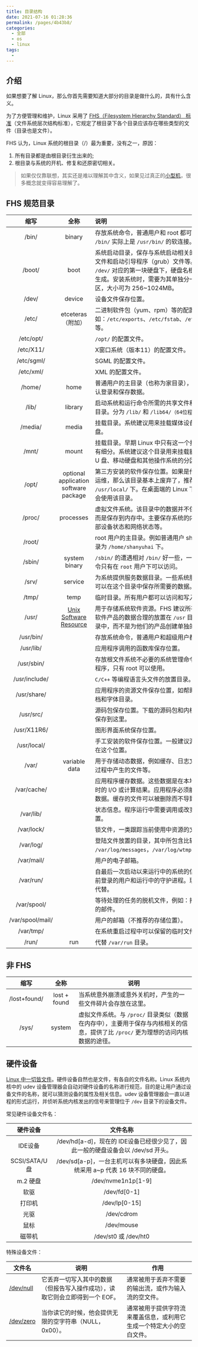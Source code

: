 ```yaml
---
title: 目录结构
date: 2021-07-16 01:28:36
permalink: /pages/4b43b8/
categories: 
  - 全部
  - os
  - linux
tags: 
  - 
---
```


## 介绍

如果想要了解 Linux，那么你首先需要知道大部分的目录是做什么的，具有什么含义。

为了方便管理和维护，Linux 采用了 [FHS（Filesystem Hierarchy Standard） 标准](https://zh.wikipedia.org/wiki/%E6%96%87%E4%BB%B6%E7%B3%BB%E7%BB%9F%E5%B1%82%E6%AC%A1%E7%BB%93%E6%9E%84%E6%A0%87%E5%87%86)（文件系统层次结构标准），它规定了根目录下各个目录应该存在哪些类型的文件（目录也是文件）。

FHS 认为，Linux 系统的根目录（/）最为重要，没有之一，原因：

1. 所有目录都是由根目录衍生出来的;
2. 根目录与系统的开机、修复和还原密切相关。



> 如果仅仅靠联想，其实还是难以理解其中含义，如果见过真正的[小型机](https://www.zhihu.com/question/49073893/answer/114986798)，很多概念就变得容易理解了。



## FHS 规范目录

|       缩写       |                             全称                             | 说明                                                         |
| :--------------: | :----------------------------------------------------------: | :----------------------------------------------------------- |
|      /bin/       |                            binary                            | 存放系统命令，普通用户和 root 都可以执行。目前 `/bin/` 实际上是 `/usr/bin/` 的软连接。 |
|      /boot/      |                             boot                             | 系统启动目录，保存与系统启动相关的文件，如内核文件和启动引导程序（grub）文件等。该目录挂载在 `/dev/` 对应的第一块硬盘下，硬盘名根据[硬盘类型](/os/linux/directory-structure.html#硬件设备)来生成。安装系统时，需要为其单独分一个 boot 分区，大小可为 256~1024MB。 |
|      /dev/       |                            device                            | 设备文件保存位置。                                           |
|      /etc/       |                      etceteras（附加）                       | 二进制软件包（yum、rpm）等的配置文件路径，例如：`/etc/exports`、`/etc/fstab`、`/etc/resove.conf` 等。 |
|    /etc/opt/     |                                                              | `/opt/` 的配置文件。                                         |
|    /etc/X11/     |                                                              | X窗口系统（版本11）的配置文件。                              |
|    /etc/sgml/    |                                                              | SGML 的配置文件。                                            |
|    /etc/xml/     |                                                              | XML 的配置文件。                                             |
|      /home/      |                             home                             | 普通用户的主目录（也称为家目录），用于用户的默认登录和保存数据。 |
|      /lib/       |                           library                            | 启动系统和运行命令所需的共享文件和内核模块存放目录。分为 `/lib/` 和 `/lib64/（64位程序）` 。 |
|     /media/      |                            media                             | 挂载目录。系统建议用来挂载媒体设备，如软盘和光盘。           |
|      /mnt/       |                            mount                             | 挂载目录。早期 Linux 中只有这一个挂载目录，并没有细分。系统建议这个目录用来挂载额外的设备，如 U 盘、移动硬盘和其他操作系统的分区。 |
|      /opt/       |            optional application software package             | 第三方安装的软件保存位置。如果是作为一个真正的运维，那么该目录基本上废弃了，推荐安装到 `/usr/local/` 下。在桌面端的 Linux 下还有一些应用会使用该目录。 |
|      /proc/      |                          processes                           | 虚拟文件系统。该目录中的数据并不保存在硬盘上，而是保存到内存中。主要保存系统的内核、进程、外部设备状态和网络状态等。 |
|      /root/      |                                                              | root 用户的主目录。例如普通用户 shanyuhai 主目录为 `/home/shanyuhai` 下。 |
|      /sbin/      |                        system binary                         | `/sbin/` 的遭遇相对 `/bin/` 好一些，一些系统先关的指令只有在 `root` 用户下可以访问。 |
|      /srv/       |                           service                            | 为系统提供服务数据目录。一些系统服务启动之后，可以在这个目录中保存所需要的数据。 |
|      /tmp/       |                             temp                             | 临时目录。所有用户都可以访问和写入。                         |
|      /usr/       | [Unix Software Resource](https://www.zhihu.com/question/49073893/answer/616735594) | 用于存储系统软件资源。FHS 建议所有开发者，应把软件产品的数据合理的放置在 `/usr` 目录下的各子目录中，而不是为他们的产品创建单独的目录。 |
|    /usr/bin/     |                                                              | 存放系统命令，普通用户和超级用户都可以执行。                 |
|    /usr/lib/     |                                                              | 应用程序调用的函数库保存位置。                               |
|    /usr/sbin/    |                                                              | 存放根文件系统不必要的系统管理命令，如多数服务程序，只有 root 可以使用。 |
|  /usr/include/   |                                                              | `C/C++` 等编程语言头文件的放置目录。                         |
|   /usr/share/    |                                                              | 应用程序的资源文件保存位置，如帮助文档、说明文档和字体目录。 |
|    /usr/src/     |                                                              | 源码包保存位置。下载的源码包和内核源码包都可以保存到这里。   |
|   /usr/X11R6/    |                                                              | 图形界面系统保存位置。                                       |
|   /usr/local/    |                                                              | 手工安装的软件保存位置。一般建议源码包软件安装在这个位置。   |
|      /var/       |                        variable data                         | 用于存储动态数据，例如缓存、日志文件、软件运行过程中产生的文件等。 |
|   /var/cache/    |                                                              | 应用程序缓存数据。这些数据是在本地生成的一个耗时的 I/O 或计算结果。应用程序必须能够再生或恢复数据。缓存的文件可以被删除而不导致数据丢失。 |
|    /var/lib/     |                                                              | 状态信息。程序运行中需要调用或改变的数据保存位置。           |
|    /var/lock/    |                                                              | 锁文件，一类跟踪当前使用中资源的文件。                       |
|    /var/log/     |                                                              | 登陆文件放置的目录，其中所包含比较重要的文件如 `/var/log/messages`，`/var/log/wtmp` 等。 |
|    /var/mail/    |                                                              | 用户的电子邮箱。                                             |
|    /var/run/     |                                                              | 自最后一次启动以来运行中的系统的信息，例如：当前登录的用户和运行中的守护进程。现已经被 `/run` 代替。 |
|   /var/spool/    |                                                              | 等待处理的任务的脱机文件，例如：打印队列和未读的邮件。       |
| /var/spool/mail/ |                                                              | 用户的邮箱（不推荐的存储位置）。                             |
|    /var/tmp/     |                                                              | 在系统重启过程中可以保留的临时文件。                         |
|      /run/       |                             run                              | 代替 `/var/run` 目录。                                       |



## 非 FHS

|     缩写     |     全称     | 说明                                                         |
| :----------: | :----------: | ------------------------------------------------------------ |
| /lost+found/ | lost + found | 当系统意外崩溃或意外关机时，产生的一些文件碎片会存放在这里。 |
|    /sys/     |    system    | 虚拟文件系统。与 `/proc/` 目录类似（数据在内存中），主要用于保存与内核相关的信息，提供了比 `/proc/` 更为理想的访问内核数据的途径。 |



## 硬件设备

[Linux 中一切皆文件](/os/linux/everything-is-a-file)。硬件设备自然也是文件，有各自的文件名称。Linux 系统内核中的 udev 设备管理器会自动对硬件设备的名称进行规范，目的是让用户通过设备文件的名称，就可以猜测设备的属性及相关信息。udev 设备管理器会一直以进程的形式运行，并侦听系统内核发出的信号来管理位于 `/dev` 目录下的设备文件。

常见硬件设备文件名：

|   硬件设备    |                           文件名称                           |
| :-----------: | :----------------------------------------------------------: |
|    IDE设备    | /dev/hd[a-d]，现在的 IDE设备已经很少见了，因此一般的硬盘设备会以 /dev/sd 开头。 |
| SCSI/SATA/U盘 | /dev/sd[a-p]，一台主机可以有多块硬盘，因此系统采用 a~p 代表 16 块不同的硬盘。 |
|   m.2 硬盘    |                      /dev/nvme1n1p[1-9]                      |
|     软驱      |                         /dev/fd[0-1]                         |
|    打印机     |                        /dev/lp[0-15]                         |
|     光驱      |                          /dev/cdrom                          |
|     鼠标      |                          /dev/mouse                          |
|    磁带机     |                     /dev/st0 或 /dev/ht0                     |

特殊设备文件：

| 文件名                 | 说明                                                         | 作用                                                         |
| ---------------------- | ------------------------------------------------------------ | ------------------------------------------------------------ |
| [/dev/null](/dev/null) | 它丢弃一切写入其中的数据（但报告写入操作成功），读取它则会立即得到一个 EOF。 | 通常被用于丢弃不需要的输出流，或作为输入流的空文件。         |
| [/dev/zero](/dev/zero) | 当你读它的时候，他会提供无限的空字符串（NULL，0x00）。       | 通常被用于提供字符流来覆盖信息，或利用它生成一个特定大小的空白文件。 |

